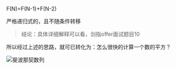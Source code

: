 F(N)=F(N-1)+F(N-2)

严格递归式的，且不随条件转移

>  结论：具体详细解释可以看，剑指offer面试题目10

所以经过上述的思路，就可已转化为：怎么很快的计算一个数的平方？



![斐波那契数列](https://kaikaimd.oss-cn-beijing.aliyuncs.com/md/斐波那契数列.png)